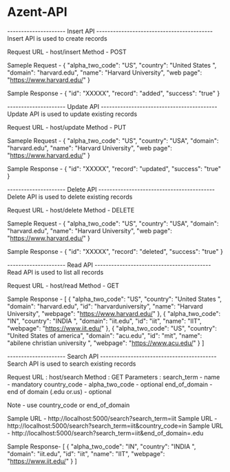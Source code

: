 # Azent-API

--------------------- Insert API ------------------------------------------
Insert API is used to create records

Request URL - host/insert
Method  - POST

Sameple Request - 
{
    "alpha_two_code": "US",
    "country": "United States ",
    "domain": "harvard.edu",
    "name": "Harvard University",
    "web page": "https://www.harvard.edu/"
}

Sample Response - 
{
  "id": "XXXXX",
  "record": "added",
  "success": "true"
}

--------------------- Update API ------------------------------------------
Update API is used to update existing records

Request URL - host/update
Method  - PUT

Sameple Request - 
{
    "alpha_two_code": "US",
    "country": "USA",
    "domain": "harvard.edu",
    "name": "Harvard University",
    "web page": "https://www.harvard.edu/"
}

Sample Response - 
{
  "id": "XXXXX",
  "record": "updated",
  "success": "true"
}

--------------------- Delete API ------------------------------------------
Delete API is used to delete existing records

Request URL - host/delete
Method  - DELETE

Sameple Request - 
{
    "alpha_two_code": "US",
    "country": "USA",
    "domain": "harvard.edu",
    "name": "Harvard University",
    "web page": "https://www.harvard.edu/"
}

Sample Response - 
{
  "id": "XXXXX",
  "record": "deleted",
  "success": "true"
}

--------------------- Read API ------------------------------------------
Read API is used to list all records

Request URL - host/read
Method  - GET

Sample Response - 
  [
  {
    "alpha_two_code": "US",
    "country": "United States ",
    "domain": "harvard.edu",
    "id": "harvarduniversity",
    "name": "Harvard University",
    "webpage": "https://www.harvard.edu/"
  },
  {
    "alpha_two_code": "IN",
    "country": "INDIA ",
    "domain": "iit.edu",
    "id": "iit",
    "name": "IIT",
    "webpage": "https://www.iit.edu/"
  },
  {
    "alpha_two_code": "US",
    "country": "United States of america",
    "domain": "acu.edu",
    "id": "mit",
    "name": "abilene christian university ",
    "webpage": "https://www.acu.edu/"
  }
]


--------------------- Search API ------------------------------------------
Search API is used to search existing records 

Request URL : host/search
Method  : GET
Parameters :
search_term     - name                       - mandatory
country_code    - alpha_two_code             - optional
end_of_domain   - end of domain (.edu or.us) - optional

Note - use country_code or end_of_domain

Sample URL - http://localhost:5000/search?search_term=iit
Sample URL - http://localhost:5000/search?search_term=iit&country_code=in
Sample URL - http://localhost:5000/search?search_term=iit&end_of_domain=.edu


Sample Response- 
[
  {
    "alpha_two_code": "IN",
    "country": "INDIA ",
    "domain": "iit.edu",
    "id": "iit",
    "name": "IIT",
    "webpage": "https://www.iit.edu/"
  }
]

